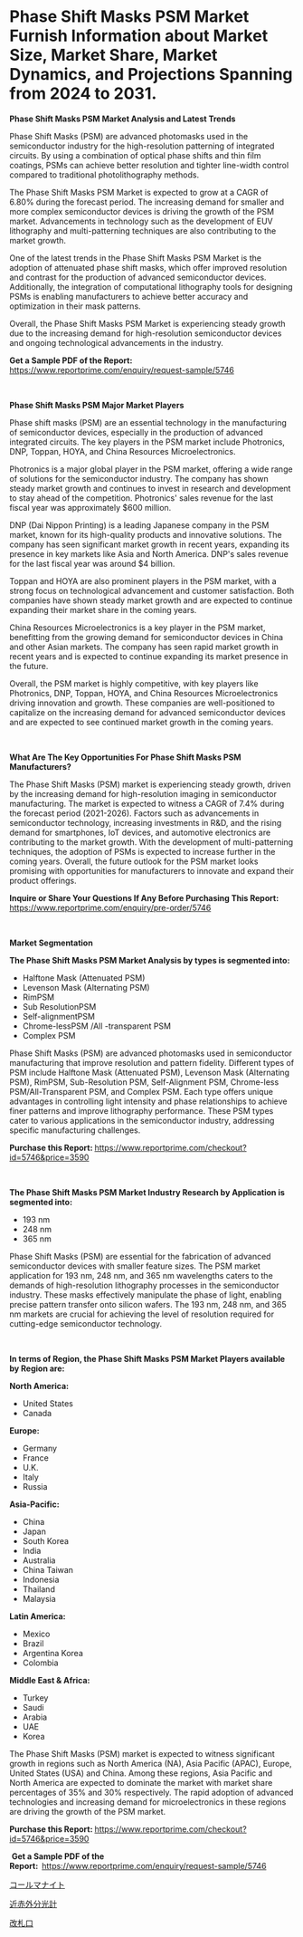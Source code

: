 <p><h1>Phase Shift Masks PSM Market Furnish Information about Market Size, Market Share, Market Dynamics, and Projections Spanning from 2024 to 2031.</h1></p><p><strong>Phase Shift Masks PSM Market Analysis and Latest Trends</strong></p>
<p><p>Phase Shift Masks (PSM) are advanced photomasks used in the semiconductor industry for the high-resolution patterning of integrated circuits. By using a combination of optical phase shifts and thin film coatings, PSMs can achieve better resolution and tighter line-width control compared to traditional photolithography methods.</p><p>The Phase Shift Masks PSM Market is expected to grow at a CAGR of 6.80% during the forecast period. The increasing demand for smaller and more complex semiconductor devices is driving the growth of the PSM market. Advancements in technology such as the development of EUV lithography and multi-patterning techniques are also contributing to the market growth.</p><p>One of the latest trends in the Phase Shift Masks PSM Market is the adoption of attenuated phase shift masks, which offer improved resolution and contrast for the production of advanced semiconductor devices. Additionally, the integration of computational lithography tools for designing PSMs is enabling manufacturers to achieve better accuracy and optimization in their mask patterns.</p><p>Overall, the Phase Shift Masks PSM Market is experiencing steady growth due to the increasing demand for high-resolution semiconductor devices and ongoing technological advancements in the industry.</p></p>
<p><strong>Get a Sample PDF of the Report:&nbsp;</strong> <a href="https://www.reportprime.com/enquiry/request-sample/5746">https://www.reportprime.com/enquiry/request-sample/5746</a></p>
<p>&nbsp;</p>
<p><strong>Phase Shift Masks PSM Major Market Players</strong></p>
<p><p>Phase shift masks (PSM) are an essential technology in the manufacturing of semiconductor devices, especially in the production of advanced integrated circuits. The key players in the PSM market include Photronics, DNP, Toppan, HOYA, and China Resources Microelectronics.</p><p>Photronics is a major global player in the PSM market, offering a wide range of solutions for the semiconductor industry. The company has shown steady market growth and continues to invest in research and development to stay ahead of the competition. Photronics' sales revenue for the last fiscal year was approximately $600 million.</p><p>DNP (Dai Nippon Printing) is a leading Japanese company in the PSM market, known for its high-quality products and innovative solutions. The company has seen significant market growth in recent years, expanding its presence in key markets like Asia and North America. DNP's sales revenue for the last fiscal year was around $4 billion.</p><p>Toppan and HOYA are also prominent players in the PSM market, with a strong focus on technological advancement and customer satisfaction. Both companies have shown steady market growth and are expected to continue expanding their market share in the coming years.</p><p>China Resources Microelectronics is a key player in the PSM market, benefitting from the growing demand for semiconductor devices in China and other Asian markets. The company has seen rapid market growth in recent years and is expected to continue expanding its market presence in the future.</p><p>Overall, the PSM market is highly competitive, with key players like Photronics, DNP, Toppan, HOYA, and China Resources Microelectronics driving innovation and growth. These companies are well-positioned to capitalize on the increasing demand for advanced semiconductor devices and are expected to see continued market growth in the coming years.</p></p>
<p>&nbsp;</p>
<p><strong>What Are The Key Opportunities For Phase Shift Masks PSM Manufacturers?</strong></p>
<p><p>The Phase Shift Masks (PSM) market is experiencing steady growth, driven by the increasing demand for high-resolution imaging in semiconductor manufacturing. The market is expected to witness a CAGR of 7.4% during the forecast period (2021-2026). Factors such as advancements in semiconductor technology, increasing investments in R&D, and the rising demand for smartphones, IoT devices, and automotive electronics are contributing to the market growth. With the development of multi-patterning techniques, the adoption of PSMs is expected to increase further in the coming years. Overall, the future outlook for the PSM market looks promising with opportunities for manufacturers to innovate and expand their product offerings.</p></p>
<p><strong>Inquire or Share Your Questions If Any Before Purchasing This Report:</strong> <a href="https://www.reportprime.com/enquiry/pre-order/5746">https://www.reportprime.com/enquiry/pre-order/5746</a></p>
<p>&nbsp;</p>
<p><strong>Market Segmentation</strong></p>
<p><strong>The Phase Shift Masks PSM Market Analysis by types is segmented into:</strong></p>
<p><ul><li>Halftone Mask (Attenuated PSM)</li><li>Levenson Mask (Alternating PSM)</li><li>RimPSM</li><li>Sub ResolutionPSM</li><li>Self-alignmentPSM</li><li>Chrome-lessPSM /All -transparent PSM</li><li>Complex PSM</li></ul></p>
<p><p>Phase Shift Masks (PSM) are advanced photomasks used in semiconductor manufacturing that improve resolution and pattern fidelity. Different types of PSM include Halftone Mask (Attenuated PSM), Levenson Mask (Alternating PSM), RimPSM, Sub-Resolution PSM, Self-Alignment PSM, Chrome-less PSM/All-Transparent PSM, and Complex PSM. Each type offers unique advantages in controlling light intensity and phase relationships to achieve finer patterns and improve lithography performance. These PSM types cater to various applications in the semiconductor industry, addressing specific manufacturing challenges.</p></p>
<p><strong>Purchase this Report:&nbsp;</strong><a href="https://www.reportprime.com/checkout?id=5746&price=3590">https://www.reportprime.com/checkout?id=5746&price=3590</a></p>
<p>&nbsp;</p>
<p><strong>The Phase Shift Masks PSM Market Industry Research by Application is segmented into:</strong></p>
<p><ul><li>193 nm</li><li>248 nm</li><li>365 nm</li></ul></p>
<p><p>Phase Shift Masks (PSM) are essential for the fabrication of advanced semiconductor devices with smaller feature sizes. The PSM market application for 193 nm, 248 nm, and 365 nm wavelengths caters to the demands of high-resolution lithography processes in the semiconductor industry. These masks effectively manipulate the phase of light, enabling precise pattern transfer onto silicon wafers. The 193 nm, 248 nm, and 365 nm markets are crucial for achieving the level of resolution required for cutting-edge semiconductor technology.</p></p>
<p>&nbsp;</p>
<p><strong>In terms of Region, the Phase Shift Masks PSM Market Players available by Region are:</strong></p>
<p>
    <p> <strong> North America: </strong>
        <ul>
            <li>United States</li>
            <li>Canada</li>
        </ul>
        </p> 
    <p> <strong> Europe: </strong>
        <ul>
            <li>Germany</li>
            <li>France</li>
            <li>U.K.</li>
            <li>Italy</li>
            <li>Russia</li>
        </ul>
        </p> 
    <p> <strong> Asia-Pacific: </strong>
        <ul>
            <li>China</li>
            <li>Japan</li>
            <li>South Korea</li>
            <li>India</li>
            <li>Australia</li>
            <li>China Taiwan</li>
            <li>Indonesia</li>
            <li>Thailand</li>
            <li>Malaysia</li>
        </ul>
        </p> 
    <p> <strong> Latin America: </strong>
        <ul>
            <li>Mexico</li>
            <li>Brazil</li>
            <li>Argentina Korea</li>
            <li>Colombia</li>
        </ul>
        </p> 
    <p> <strong> Middle East & Africa: </strong>
        <ul>
            <li>Turkey</li>
            <li>Saudi</li>
            <li>Arabia</li>
            <li>UAE</li>
            <li>Korea</li>
        </ul>
    </p>
    </p>
<p><p>The Phase Shift Masks (PSM) market is expected to witness significant growth in regions such as North America (NA), Asia Pacific (APAC), Europe, United States (USA) and China. Among these regions, Asia Pacific and North America are expected to dominate the market with market share percentages of 35% and 30% respectively. The rapid adoption of advanced technologies and increasing demand for microelectronics in these regions are driving the growth of the PSM market.</p></p>
<p><strong>Purchase this Report: </strong><a href="https://www.reportprime.com/checkout?id=5746&price=3590">https://www.reportprime.com/checkout?id=5746&price=3590</a></p>
<p>&nbsp;<strong>Get a Sample PDF of the Report:&nbsp;&nbsp;</strong><a href="https://www.reportprime.com/enquiry/request-sample/5746">https://www.reportprime.com/enquiry/request-sample/5746</a></p>
<p><strong></strong></p>
<p><p><a href="https://medium.com/@thomassandoval55/%E3%82%B3%E3%83%BC%E3%83%AB%E3%83%9E%E3%83%8A%E3%82%A4%E3%83%88%E5%B8%82%E5%A0%B4%E5%B1%95%E6%9C%9B-%E6%A5%AD%E7%95%8C%E6%A6%82%E8%A6%81%E3%81%A8%E4%BA%88%E6%B8%AC-2024%E5%B9%B4%E3%81%8B%E3%82%892031%E5%B9%B4%E3%81%BE%E3%81%A7-eae247bf985a">コールマナイト</a></p><p><a href="https://medium.com/@orlohagenes_12279/%E8%BF%91%E8%B5%A4%E5%A4%96%E3%82%B9%E3%83%9A%E3%82%AF%E3%83%88%E3%83%AB%E5%88%86%E6%9E%90%E5%99%A8%E5%B8%82%E5%A0%B4%E3%81%AE%E8%A6%8F%E6%A8%A1-cagr-%E3%83%88%E3%83%AC%E3%83%B3%E3%83%89-2024-2030-54746af7fe54">近赤外分光計</a></p><p><a href="https://medium.com/@addiehirthe05/%E5%9B%9E%E8%BB%A2%E3%83%89%E3%82%A2%E5%B8%82%E5%A0%B4%E3%81%AE%E3%83%88%E3%83%AC%E3%83%B3%E3%83%89%E3%81%A8%E5%B8%82%E5%A0%B4%E5%88%86%E6%9E%90%E3%81%AF-2024%E5%B9%B4%E3%81%8B%E3%82%892031%E5%B9%B4%E3%81%AE%E6%9C%9F%E9%96%93%E3%81%AB%E4%BA%88%E6%B8%AC%E3%81%95%E3%82%8C%E3%81%A6%E3%81%84%E3%81%BE%E3%81%99-3f1ce52f7608">改札口</a></p></p>